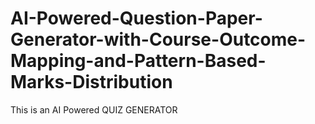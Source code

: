 # AI-Powered-Question-Paper-Generator-with-Course-Outcome-Mapping-and-Pattern-Based-Marks-Distribution

This is an AI Powered QUIZ GENERATOR
